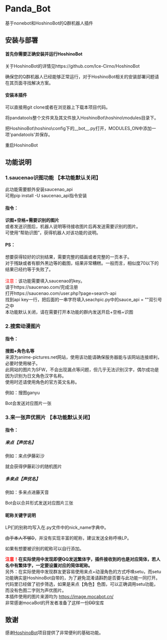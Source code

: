# Panda_Bot
基于nonebot和HoshinoBot的Q群机器人插件

## 安装与部署

#### 首先你需要正确安装并运行HoshinoBot
关于HoshinoBot的详情见https://github.com/Ice-Cirno/HoshinoBot

确保您的Q群机器人已经能够正常运行，对于HoshinoBot相关的安装部署问题请在其页面寻找解决方案。

#### 安装本插件
可以直接用git clone或者在浏览器上下载本项目代码。

将pandatools整个文件夹及其文件放入HoshinoBot\hoshino\modules目录下。

把HoshinoBot\hoshino\config下的__bot__.py打开，MODULES_ON中添加一项'pandatools'并保存。

重启HoshinoBot


## 功能说明
### 1.saucenao识图功能 【本功能默认关闭】
此功能需要额外安装saucenao_api<br />
可用pip install -U saucenao_api指令安装
#### 指令：
**识图+空格+需要识别的图片**<br />
或者发送识图后，机器人说明等待接收图片后再发送需要识别的图片。<br />
可使用“帮助识图”，获得机器人对该功能的说明。<br />
#### PS：
想要获得较好的识别结果，需要完整的插画或者完整的一页本子。<br />
对于残缺或者有额外黑边等的截图，结果非常糟糕。一般而言，相似度70以下的结果已经约等于失败了。<br />
<br />
<font color=Red>注意：</font>该功能需要填入saucenao的key。<br />
请于https://saucenao.com/完成注册<br />
打开https://saucenao.com/user.php?page=search-api<br />
找到api key一行，把后面的一串字符填入seachpic.py中的sauce_api = ""双引号之中<br />
本功能默认关闭，请在需要打开本功能的群内发送开启+空格+识图


### 2.搜索动漫图片
#### 指令：
**搜图+角色名等**<br />
来源为anime-pictures.net网站，使用该功能请确保服务器能与该网站连接顺利，必要时使用梯子。<br />
此网站的图片为SFW，不会出现漏点等问题，但几乎无法识别汉字，偶尔成功是因为识别为日文角色汉字名称。<br />
使用时还请使用角色的官方英文名称。<br />

例如：搜图ganyu<br />

Bot会发送对应图片一张<br />

### 3.来一张声优照片 【本功能默认关闭】
#### 指令：
##### 来点【声优名】

例如：来点伊藤彩沙

就会获得伊藤彩沙的随机图片

##### 多来点【声优名】

例如：多来点进藤天音

Bot会以合并形式发送对应图片三张

#### 昵称关键字说明

LP们的别称均写入在.py文件中的nick_name字典中。

~~由于本人不够D~~，并没有实现丰富的昵称，建议发送全称呼唤LP。

如果有想要被识别的昵称可以自行添加。

**<font color=Red>注意！</font>在实际使用中发现即便QQ发送繁体字，插件接收到的也是对应简体，若人名中有繁体字，一定要设置对应的简体昵称。**<br />
另外：在实际使用中发现群友更容易使用来点+动漫角色的方式呼唤setu，而setu功能确实是HoshinoBot自带的，为了避免混淆请斟酌是否要与此功能一同打开。<br />
代码里已经做了初步筛选，如果是来点【角色】色图，可以正确调用setu功能，而没有色图二字则为声优图片。<br />
本插件使用的图片来源均为 https://image.mocabot.cn/ <br />
非常感谢mocaBot的开发者准备了这样一份~~DD~~宝库


## 致谢


感谢[HoshinoBot](https://github.com/Ice-Cirno/HoshinoBot)项目提供了非常便利的基础功能。
